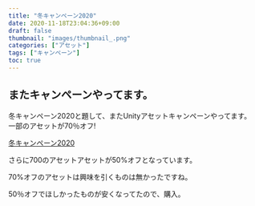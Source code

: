 ```yaml
---
title: "冬キャンペーン2020"
date: 2020-11-18T23:04:36+09:00
draft: false
thumbnail: "images/thumbnail_.png"
categories: ["アセット"]
tags: ["キャンペーン"]
toc: true
---
```


## またキャンペーンやってます。
冬キャンペーン2020と題して、またUnityアセットキャンペーンやってます。  
一部のアセットが70％オフ!  

[冬キャンペーン2020](https://assetstore.unity.com/best-of-super-sale/daily-deals)  
  
さらに700のアセットアセットが50%オフとなっています。  
  
70%オフのアセットは興味を引くものは無かったですね。  
  
50％オフでほしかったものが安くなってたので、購入。  



